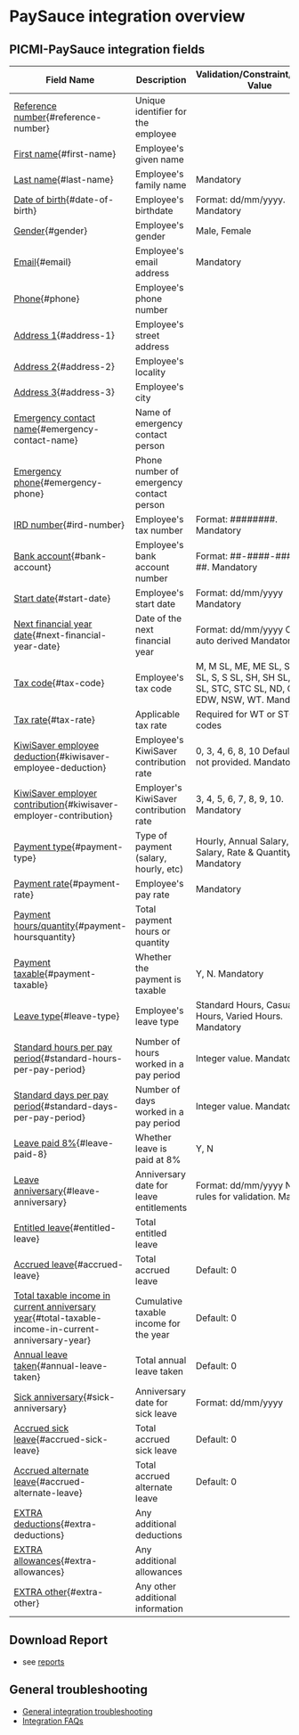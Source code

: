 # PaySauce integration overview

## PICMI-PaySauce integration fields

| **Field Name**                                                                                                                                           | **Description**                          | **Validation/Constraint/Default Value**                                                                     | **Source**                |
|----------------------------------------------------------------------------------------------------------------------------------------------------------|------------------------------------------|-------------------------------------------------------------------------------------------------------------|---------------------------|
| [Reference number](#reference-number){#reference-number}                                                                                                 | Unique identifier for the employee       |                                                                                                             | Integration Configuration |
| [First name](#first-name){#first-name}                                                                                                                   | Employee's given name                    |                                                                                                             | Personal Information      |
| [Last name](#last-name){#last-name}                                                                                                                      | Employee's family name                   | Mandatory                                                                                                   | Personal Information      |
| [Date of birth](#date-of-birth){#date-of-birth}                                                                                                          | Employee's birthdate                     | Format: dd/mm/yyyy. Mandatory                                                                               | Job                       |
| [Gender](#gender){#gender}                                                                                                                               | Employee's gender                        | Male, Female                                                                                                | Personal Information      |
| [Email](#email){#email}                                                                                                                                  | Employee's email address                 | Mandatory                                                                                                   | Job                       |
| [Phone](#phone){#phone}                                                                                                                                  | Employee's phone number                  |                                                                                                             | Personal Information      |
| [Address 1](#address-1){#address-1}                                                                                                                      | Employee's street address                |                                                                                                             | Personal Information      |
| [Address 2](#address-2){#address-2}                                                                                                                      | Employee's locality                      |                                                                                                             | Personal Information      |
| [Address 3](#address-3){#address-3}                                                                                                                      | Employee's city                          |                                                                                                             | Personal Information      |
| [Emergency contact name](#emergency-contact-name){#emergency-contact-name}                                                                               | Name of emergency contact person         |                                                                                                             | Job                       |
| [Emergency phone](#emergency-phone){#emergency-phone}                                                                                                    | Phone number of emergency contact person |                                                                                                             | Job                       |
| [IRD number](#ird-number){#ird-number}                                                                                                                   | Employee's tax number                    | Format: ########. Mandatory                                                                                 | Personal Information      |
| [Bank account](#bank-account){#bank-account}                                                                                                             | Employee's bank account number           | Format: ##-####-######-##. Mandatory                                                                        | Personal Information      |
| [Start date](#start-date){#start-date}                                                                                                                   | Employee's start date                    | Format: dd/mm/yyyy Mandatory                                                                                | Job                       |
| [Next financial year date](#next-financial-year-date){#next-financial-year-date}                                                                         | Date of the next financial year          | Format: dd/mm/yyyy Could be auto derived Mandatory                                                          | Integration Configuration |
| [Tax code](#tax-code){#tax-code}                                                                                                                         | Employee's tax code                      | M, M SL, ME, ME SL, SB, SB SL, S, S SL, SH, SH SL, ST, ST SL, STC, STC SL, ND, CAE, EDW, NSW, WT. Mandatory | Personal Information      |
| [Tax rate](#tax-rate){#tax-rate}                                                                                                                         | Applicable tax rate                      | Required for WT or STC tax codes                                                                            |                           |
| [KiwiSaver employee deduction](#kiwisaver-employee-deduction){#kiwisaver-employee-deduction}                                                             | Employee's KiwiSaver contribution rate   | 0, 3, 4, 6, 8, 10 Default: 0 if not provided. Mandatory                                                     | Personal Information      |
| [KiwiSaver employer contribution](#kiwisaver-employer-contribution){#kiwisaver-employer-contribution}                                                    | Employer's KiwiSaver contribution rate   | 3, 4, 5, 6, 7, 8, 9, 10. Mandatory                                                                          | Integration Configuration |
| [Payment type](#payment-type){#payment-type}                                                                                                             | Type of payment (salary, hourly, etc)    | Hourly, Annual Salary, Period Salary, Rate & Quantity. Mandatory                                            | Integration Configuration |
| [Payment rate](#payment-rate){#payment-rate}                                                                                                             | Employee's pay rate                      | Mandatory                                                                                                   | Job                       |
| [Payment hours/quantity](#payment-hoursquantity){#payment-hoursquantity}                                                                                 | Total payment hours or quantity          |                                                                                                             |                           |
| [Payment taxable](#payment-taxable){#payment-taxable}                                                                                                    | Whether the payment is taxable           | Y, N. Mandatory                                                                                             | Integration Configuration |
| [Leave type](#leave-type){#leave-type}                                                                                                                   | Employee's leave type                    | Standard Hours, Casual Hours, Varied Hours. Mandatory                                                       | Integration Configuration |
| [Standard hours per pay period](#standard-hours-per-pay-period){#standard-hours-per-pay-period}                                                          | Number of hours worked in a pay period   | Integer value. Mandatory                                                                                    | Integration Configuration |
| [Standard days per pay period](#standard-days-per-pay-period){#standard-days-per-pay-period}                                                             | Number of days worked in a pay period    | Integer value. Mandatory                                                                                    | Integration Configuration |
| [Leave paid 8%](#leave-paid-8){#leave-paid-8}                                                                                                            | Whether leave is paid at 8%              | Y, N                                                                                                        |                           |
| [Leave anniversary](#leave-anniversary){#leave-anniversary}                                                                                              | Anniversary date for leave entitlements  | Format: dd/mm/yyyy Need rules for validation. Mandatory                                                     | Integration Configuration |
| [Entitled leave](#entitled-leave){#entitled-leave}                                                                                                       | Total entitled leave                     |                                                                                                             |                           |
| [Accrued leave](#accrued-leave){#accrued-leave}                                                                                                          | Total accrued leave                      | Default: 0                                                                                                  |                           |
| [Total taxable income in current anniversary year](#total-taxable-income-in-current-anniversary-year){#total-taxable-income-in-current-anniversary-year} | Cumulative taxable income for the year   | Default: 0                                                                                                  |                           |
| [Annual leave taken](#annual-leave-taken){#annual-leave-taken}                                                                                           | Total annual leave taken                 | Default: 0                                                                                                  |                           |
| [Sick anniversary](#sick-anniversary){#sick-anniversary}                                                                                                 | Anniversary date for sick leave          | Format: dd/mm/yyyy                                                                                          |                           |
| [Accrued sick leave](#accrued-sick-leave){#accrued-sick-leave}                                                                                           | Total accrued sick leave                 | Default: 0                                                                                                  |                           |
| [Accrued alternate leave](#accrued-alternate-leave){#accrued-alternate-leave}                                                                            | Total accrued alternate leave            | Default: 0                                                                                                  |                           |
| [EXTRA deductions](#extra-deductions){#extra-deductions}                                                                                                 | Any additional deductions                |                                                                                                             |                           |
| [EXTRA allowances](#extra-allowances){#extra-allowances}                                                                                                 | Any additional allowances                |                                                                                                             |                           |
| [EXTRA other](#extra-other){#extra-other}                                                                                                                | Any other additional information         |                                                                                                             |                           |

## Download Report

* see [reports](download-reports.md)

<explanation>

## General troubleshooting

- [General integration troubleshooting](integrations#troubleshooting)
- [Integration FAQs](../faqs#integrations)

</explanation>

